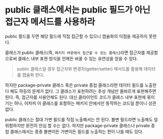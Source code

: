# public 클래스에서는 public 필드가 아닌 접근자 메서드를 사용하라

public 필드를 두면 해당 필드에 직접 접근할 수 있으니 캡슐화의 이점을 제공하지 못한다.

클래스가 public 클래스(즉, `패키지 바깥에서 접근할 수 있는 클래스`)라면 접근자를 제공함으로써 클래스 내부 표현 방식을 언제든 바꿀 수 있는 유연성을 얻을 수 있다.

> public 클래스일 경우 접근자와 변경자(getter/setter) 메서드를 활용해 데이터를 캡슐화 한다.

하지만 package-private 클래스 혹은 private 중첩 클래스라면 데이터 필드를 노출한다 해도 하등의 문제가 없다. 그 클래스가 표현하려는 추상 개념만 올바르게 표현해주면 된다.
즉, 접근자를 사용안해도 된다. 대신 클라이언트 코드가 클래스 내부 표현에 묶이기는 하나, 어차피 이 클래스를 포함하는 패키지 안에서만 동작하는 코드일 뿐이니 상관없다.

public 클래스는 절대 가변 필드를 직접 노출해서는 안 된다. 불변 필드라면 노출해도 덜 위험하지만 완전히 안심 할 수는 없다. 하지만 package-private 클래스나 private 중첩 클래스에서는 종종
불변이든 가변이든 필드를 노출하는 편이 나을 때도 있다.
